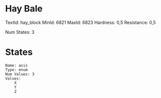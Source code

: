 # Hay Bale
TextId: hay_block
MinId: 6821
MaxId: 6823
Hardness: 0,5
Resistance: 0,5

Num States: 3
# States
```
Name: axis
Type: enum
Num Values: 3
Values:
    X
    Y
    Z
```